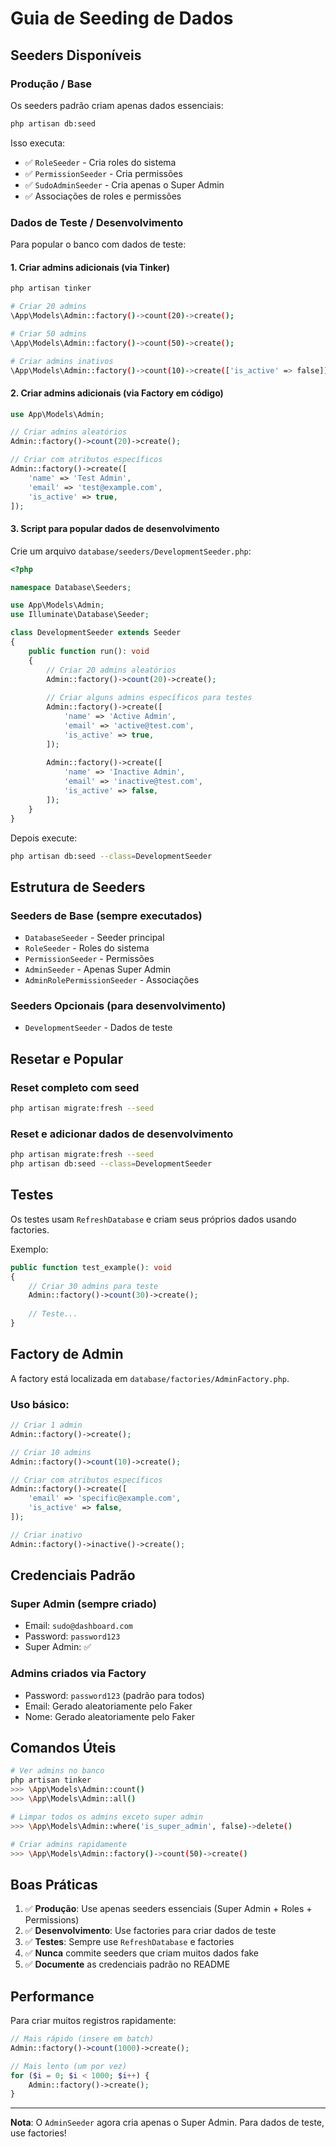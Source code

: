# Guia de Seeding de Dados

## Seeders Disponíveis

### Produção / Base
Os seeders padrão criam apenas dados essenciais:

```bash
php artisan db:seed
```

Isso executa:
- ✅ `RoleSeeder` - Cria roles do sistema
- ✅ `PermissionSeeder` - Cria permissões
- ✅ `SudoAdminSeeder` - Cria apenas o Super Admin
- ✅ Associações de roles e permissões

### Dados de Teste / Desenvolvimento

Para popular o banco com dados de teste:

#### 1. Criar admins adicionais (via Tinker)
```bash
php artisan tinker

# Criar 20 admins
\App\Models\Admin::factory()->count(20)->create();

# Criar 50 admins
\App\Models\Admin::factory()->count(50)->create();

# Criar admins inativos
\App\Models\Admin::factory()->count(10)->create(['is_active' => false]);
```

#### 2. Criar admins adicionais (via Factory em código)
```php
use App\Models\Admin;

// Criar admins aleatórios
Admin::factory()->count(20)->create();

// Criar com atributos específicos
Admin::factory()->create([
    'name' => 'Test Admin',
    'email' => 'test@example.com',
    'is_active' => true,
]);
```

#### 3. Script para popular dados de desenvolvimento

Crie um arquivo `database/seeders/DevelopmentSeeder.php`:

```php
<?php

namespace Database\Seeders;

use App\Models\Admin;
use Illuminate\Database\Seeder;

class DevelopmentSeeder extends Seeder
{
    public function run(): void
    {
        // Criar 20 admins aleatórios
        Admin::factory()->count(20)->create();
        
        // Criar alguns admins específicos para testes
        Admin::factory()->create([
            'name' => 'Active Admin',
            'email' => 'active@test.com',
            'is_active' => true,
        ]);
        
        Admin::factory()->create([
            'name' => 'Inactive Admin',
            'email' => 'inactive@test.com',
            'is_active' => false,
        ]);
    }
}
```

Depois execute:
```bash
php artisan db:seed --class=DevelopmentSeeder
```

## Estrutura de Seeders

### Seeders de Base (sempre executados)
- `DatabaseSeeder` - Seeder principal
- `RoleSeeder` - Roles do sistema
- `PermissionSeeder` - Permissões
- `AdminSeeder` - Apenas Super Admin
- `AdminRolePermissionSeeder` - Associações

### Seeders Opcionais (para desenvolvimento)
- `DevelopmentSeeder` - Dados de teste

## Resetar e Popular

### Reset completo com seed
```bash
php artisan migrate:fresh --seed
```

### Reset e adicionar dados de desenvolvimento
```bash
php artisan migrate:fresh --seed
php artisan db:seed --class=DevelopmentSeeder
```

## Testes

Os testes usam `RefreshDatabase` e criam seus próprios dados usando factories.

Exemplo:
```php
public function test_example(): void
{
    // Criar 30 admins para teste
    Admin::factory()->count(30)->create();
    
    // Teste...
}
```

## Factory de Admin

A factory está localizada em `database/factories/AdminFactory.php`.

### Uso básico:
```php
// Criar 1 admin
Admin::factory()->create();

// Criar 10 admins
Admin::factory()->count(10)->create();

// Criar com atributos específicos
Admin::factory()->create([
    'email' => 'specific@example.com',
    'is_active' => false,
]);

// Criar inativo
Admin::factory()->inactive()->create();
```

## Credenciais Padrão

### Super Admin (sempre criado)
- Email: `sudo@dashboard.com`
- Password: `password123`
- Super Admin: ✅

### Admins criados via Factory
- Password: `password123` (padrão para todos)
- Email: Gerado aleatoriamente pelo Faker
- Nome: Gerado aleatoriamente pelo Faker

## Comandos Úteis

```bash
# Ver admins no banco
php artisan tinker
>>> \App\Models\Admin::count()
>>> \App\Models\Admin::all()

# Limpar todos os admins exceto super admin
>>> \App\Models\Admin::where('is_super_admin', false)->delete()

# Criar admins rapidamente
>>> \App\Models\Admin::factory()->count(50)->create()
```

## Boas Práticas

1. ✅ **Produção**: Use apenas seeders essenciais (Super Admin + Roles + Permissions)
2. ✅ **Desenvolvimento**: Use factories para criar dados de teste
3. ✅ **Testes**: Sempre use `RefreshDatabase` e factories
4. ✅ **Nunca** commite seeders que criam muitos dados fake
5. ✅ **Documente** as credenciais padrão no README

## Performance

Para criar muitos registros rapidamente:

```php
// Mais rápido (insere em batch)
Admin::factory()->count(1000)->create();

// Mais lento (um por vez)
for ($i = 0; $i < 1000; $i++) {
    Admin::factory()->create();
}
```

---

**Nota**: O `AdminSeeder` agora cria apenas o Super Admin. Para dados de teste, use factories!

